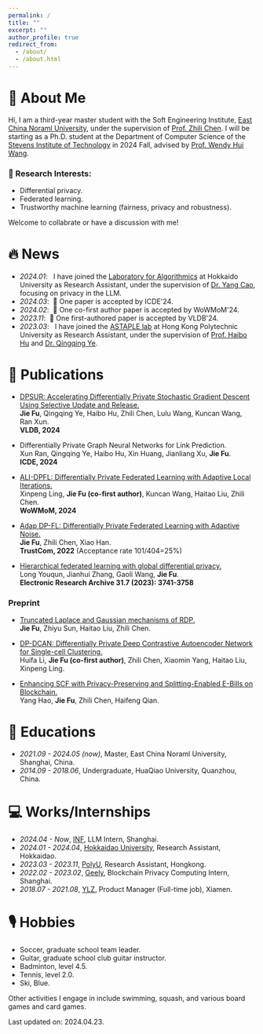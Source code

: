 ```yaml
---
permalink: /
title: ""
excerpt: ""
author_profile: true
redirect_from: 
  - /about/
  - /about.html
---
```


# 🧐 About Me
Hi, I am a third-year master student with the Soft Engineering Institute, [East China Noraml University](https://english.ecnu.edu.cn/), under the supervision of [Prof. Zhili Chen](https://faculty.ecnu.edu.cn/_s43/czl2/main.psp). 
I will be starting as a Ph.D. student at the Department of Computer Science of the [Stevens Institute of Technology](https://www.stevens.edu/) in 2024 Fall, advised by [Prof. Wendy Hui Wang](https://sites.google.com/view/wendy-wang/home).

[//]: # (From March 2023 to November 2023, I worked as a Research Assistant at the [ASTAPLE lab]&#40;https://www.astaple.com/&#41; of Hong Kong Polytechnic University, under the supervision of [Prof. Haibo Hu]&#40;https://haibohu.org/&#41; and [Dr. Qingqing Ye]&#40;https://www.qingqingye.net/&#41;. )

### 🤔 Research Interests:
* Differential privacy.
* Federated learning.
* Trustworthy machine learning (fairness, privacy and robustness).

Welcome to collabrate or have a discussion with me!

# 🔥 News
- *2024.01*: &nbsp; I have joined the [Laboratory for Algorithmics](https://www-alg.ist.hokudai.ac.jp/?page_id=321&lang=en) at Hokkaido University as Research Assistant, under the supervision of [Dr. Yang Cao](https://yangcao88.github.io/), focusing on privacy in the LLM. 
- *2024.03*: &nbsp;🎉 One paper is accepted by ICDE'24. 
- *2024.02*: &nbsp;🎉 One co-first author paper is accepted by WoWMoM'24. 
- *2023.11*: &nbsp;🎉 One first-authored paper is accepted by VLDB'24. 
- *2023.03*: &nbsp; I have joined the [ASTAPLE lab](https://www.astaple.com/) at Hong Kong Polytechnic University as Research Assistant, under the supervision of [Prof. Haibo Hu](https://haibohu.org/) and [Dr. Qingqing Ye](https://www.qingqingye.net/). 

# 📝 Publications 

[//]: # (<div class='paper-box'><div class='paper-box-image'><div><div class="badge">CVPR 2016</div><img src='images/500x300.png' alt="sym" width="100%"></div></div>)

[//]: # (<div class='paper-box-text' markdown="1">)

[//]: # ()
[//]: # ([Deep Residual Learning for Image Recognition]&#40;https://openaccess.thecvf.com/content_cvpr_2016/papers/He_Deep_Residual_Learning_CVPR_2016_paper.pdf&#41;)

[//]: # ()
[//]: # (**Kaiming He**, Xiangyu Zhang, Shaoqing Ren, Jian Sun)

[//]: # ()
[//]: # ([**Project**]&#40;https://scholar.google.com/citations?view_op=view_citation&hl=zh-CN&user=DhtAFkwAAAAJ&citation_for_view=DhtAFkwAAAAJ:ALROH1vI_8AC&#41; <strong><span class='show_paper_citations' data='DhtAFkwAAAAJ:ALROH1vI_8AC'></span></strong>)

[//]: # (- Lorem ipsum dolor sit amet, consectetur adipiscing elit. Vivamus ornare aliquet ipsum, ac tempus justo dapibus sit amet. )

[//]: # (</div>)

[//]: # (</div>)

<div>

* [DPSUR: Accelerating Differentially Private Stochastic Gradient Descent Using Selective Update and Release.](https://arxiv.org/abs/2211.07218)\
**Jie Fu**, Qingqing Ye, Haibo Hu, Zhili Chen, Lulu Wang, Kuncan Wang, Ran Xun.\
**VLDB, 2024** 


* Differentially Private Graph Neural Networks for Link Prediction. \
Xun Ran, Qingqing Ye, Haibo Hu, Xin Huang, Jianliang Xu, **Jie Fu**. \
**ICDE, 2024** 


* [ALI-DPFL: Differentially Private Federated Learning with Adaptive Local Iterations.](https://arxiv.org/abs/2308.10457)\
Xinpeng Ling, **Jie Fu (co-first author)**, Kuncan Wang, Haitao Liu, Zhili Chen.\
**WoWMoM, 2024** 

* [Adap DP-FL: Differentially Private Federated Learning with Adaptive Noise.](https://ieeexplore.ieee.org/abstract/document/10063613)\
**Jie Fu**, Zhili Chen, Xiao Han.\
**TrustCom, 2022**  (Acceptance rate 101/404=25%) 




* [Hierarchical federated learning with global differential privacy.](https://www.aimspress.com/aimspress-data/era/2023/7/PDF/era-31-07-190.pdf)\
Long Youqun, Jianhui Zhang, Gaoli Wang, **Jie Fu**.\
**Electronic Research Archive 31.7 (2023): 3741-3758** 
</div>

### Preprint
* [Truncated Laplace and Gaussian mechanisms of RDP.](https://arxiv.org/abs/2309.12647)\
**Jie Fu**, Zhiyu Sun, Haitao Liu, Zhili Chen.


* [DP-DCAN: Differentially Private Deep Contrastive Autoencoder Network for Single-cell Clustering.](https://arxiv.org/abs/2311.03410)\
Huifa Li, **Jie Fu (co-first author)**, Zhili Chen, Xiaomin Yang, Haitao Liu, Xinpeng Ling.


* [Enhancing SCF with Privacy-Preserving and Splitting-Enabled E-Bills on Blockchain.](https://arxiv.org/abs/2308.10457)\
Yang Hao, **Jie Fu**, Zhili Chen, Haifeng Qian.


[//]: # (# 🎖 Honors and Awards)

[//]: # (- *2021.10* Lorem ipsum dolor sit amet, consectetur adipiscing elit. Vivamus ornare aliquet ipsum, ac tempus justo dapibus sit amet. )

[//]: # (- *2021.09* Lorem ipsum dolor sit amet, consectetur adipiscing elit. Vivamus ornare aliquet ipsum, ac tempus justo dapibus sit amet. )

# 📖 Educations
- *2021.09 - 2024.05 (now)*, Master, East China Noraml University, Shanghai, China. 
- *2014.09 - 2018.06*, Undergraduate, HuaQiao University, Quanzhou, China. 

[//]: # (# 💬 Invited Talks)

[//]: # (- *2021.06*, Lorem ipsum dolor sit amet, consectetur adipiscing elit. Vivamus ornare aliquet ipsum, ac tempus justo dapibus sit amet. )

[//]: # (- *2021.03*, Lorem ipsum dolor sit amet, consectetur adipiscing elit. Vivamus ornare aliquet ipsum, ac tempus justo dapibus sit amet.  \| [\[video\]]&#40;https://github.com/&#41;)

# 💻 Works/Internships
- *2024.04 - Now*, [INF](https://www.infly.cn/), LLM Intern, Shanghai.
- *2024.01 - 2024.04*, [Hokkaidao University](https://www.hokudai.ac.jp/), Research Assistant, Hokkaidao.
- *2023.03 - 2023.11*, [PolyU](https://www.polyu.edu.hk/), Research Assistant, Hongkong.
- *2022.02 - 2023.02*, [Geely](https://www.geelydt.com/), Blockchain Privacy Computing Intern, Shanghai.
- *2018.07 - 2021.08*, [YLZ](http://www.ylzinfo.com/), Product Manager (Full-time job), Xiamen.

# 🎙 Hobbies
- Soccer, graduate school team leader. 
- Guitar, graduate school club guitar instructor.
- Badminton, level 4.5.
- Tennis, level 2.0.
- Ski, Blue.

Other activities I engage in include swimming, squash, and various board games and card games.

Last updated on: 2024.04.23.